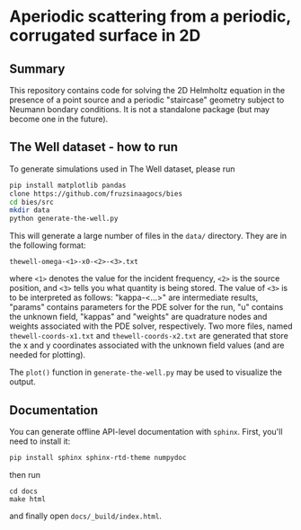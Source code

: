 # Aperiodic scattering from a periodic, corrugated surface in 2D

## Summary

This repository contains code for solving the 2D Helmholtz equation in the presence of a point source and a periodic "staircase" geometry subject to Neumann bondary conditions. It is not a standalone package (but may become one in the future).

## The Well dataset - how to run

To generate simulations used in The Well dataset, please run

```bash
pip install matplotlib pandas
clone https://github.com/fruzsinaagocs/bies
cd bies/src
mkdir data
python generate-the-well.py
```

This will generate a large number of files in the `data/` directory. They are in the following format:
```
thewell-omega-<1>-x0-<2>-<3>.txt
```
where `<1>` denotes the value for the incident frequency, `<2>` is the source position, and `<3>` tells you what quantity is being stored. The value of `<3>` is to be interpreted as follows: "kappa-<...>" are intermediate results, "params" contains parameters for the PDE solver for the run, "u" contains the unknown field, "kappas" and "weights" are quadrature nodes and weights associated with the PDE solver, respectively.
Two more files, named `thewell-coords-x1.txt` and `thewell-coords-x2.txt` are generated that store the x and y coordinates associated with the unknown field values (and are needed for plotting).

The `plot()` function in `generate-the-well.py` may be used to visualize the output.

## Documentation

You can generate offline API-level documentation with `sphinx`. First, you'll need to install it:

```bash
pip install sphinx sphinx-rtd-theme numpydoc
```

then run

```
cd docs
make html
```

and finally open `docs/_build/index.html`.
